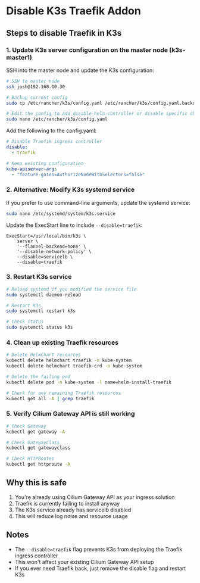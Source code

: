 # Disable K3s Traefik Addon

## Steps to disable Traefik in K3s

### 1. Update K3s server configuration on the master node (k3s-master1)

SSH into the master node and update the K3s configuration:

```bash
# SSH to master node
ssh josh@192.168.10.30

# Backup current config
sudo cp /etc/rancher/k3s/config.yaml /etc/rancher/k3s/config.yaml.backup-$(date +%Y%m%d-%H%M%S)

# Edit the config to add disable-helm-controller or disable specific charts
sudo nano /etc/rancher/k3s/config.yaml
```

Add the following to the config.yaml:

```yaml
# Disable Traefik ingress controller
disable:
  - traefik

# Keep existing configuration
kube-apiserver-arg:
  - "feature-gates=AuthorizeNodeWithSelectors=false"
```

### 2. Alternative: Modify K3s systemd service

If you prefer to use command-line arguments, update the systemd service:

```bash
sudo nano /etc/systemd/system/k3s.service
```

Update the ExecStart line to include `--disable=traefik`:

```
ExecStart=/usr/local/bin/k3s \
    server \
    '--flannel-backend=none' \
    '--disable-network-policy' \
    --disable=servicelb \
    --disable=traefik
```

### 3. Restart K3s service

```bash
# Reload systemd if you modified the service file
sudo systemctl daemon-reload

# Restart K3s
sudo systemctl restart k3s

# Check status
sudo systemctl status k3s
```

### 4. Clean up existing Traefik resources

```bash
# Delete HelmChart resources
kubectl delete helmchart traefik -n kube-system
kubectl delete helmchart traefik-crd -n kube-system

# Delete the failing pod
kubectl delete pod -n kube-system -l name=helm-install-traefik

# Check for any remaining Traefik resources
kubectl get all -A | grep traefik
```

### 5. Verify Cilium Gateway API is still working

```bash
# Check Gateway
kubectl get gateway -A

# Check GatewayClass
kubectl get gatewayclass

# Check HTTPRoutes
kubectl get httproute -A
```

## Why this is safe

1. You're already using Cilium Gateway API as your ingress solution
2. Traefik is currently failing to install anyway
3. The K3s service already has servicelb disabled
4. This will reduce log noise and resource usage

## Notes

- The `--disable=traefik` flag prevents K3s from deploying the Traefik ingress controller
- This won't affect your existing Cilium Gateway API setup
- If you ever need Traefik back, just remove the disable flag and restart K3s